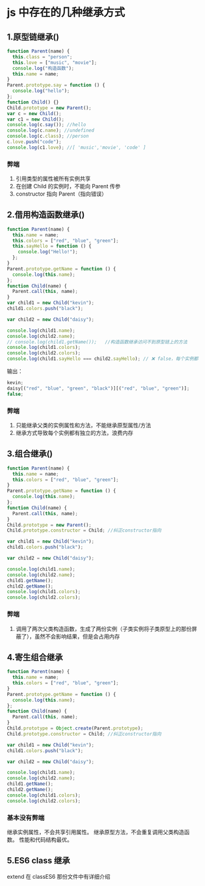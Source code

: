 # js 中存在的几种继承方式

## 1.原型链继承()

```js
function Parent(name) {
  this.class = "person";
  this.love = ["music", "movie"];
  console.log("构造函数");
  this.name = name;
}
Parent.prototype.say = function () {
  console.log("hello");
};
function Child() {}
Child.prototype = new Parent();
var c = new Child();
var c1 = new Child();
console.log(c.say()); //hello
console.log(c.name); //undefined
console.log(c.class); //person
c.love.push("code");
console.log(c1.love); //[ 'music','movie', 'code' ]
```

### 弊端

1. 引用类型的属性被所有实例共享
2. 在创建 Child 的实例时，不能向 Parent 传参
3. constructor 指向 Parent（指向错误）

## 2.借用构造函数继承()

```js
function Parent(name) {
  this.name = name;
  this.colors = ["red", "blue", "green"];
  this.sayHello = function () {
    console.log("Hello!");
  };
}
Parent.prototype.getName = function () {
  console.log(this.name);
};
function Child(name) {
  Parent.call(this, name);
}
var child1 = new Child("kevin");
child1.colors.push("black");

var child2 = new Child("daisy");

console.log(child1.name);
console.log(child2.name);
// console.log(child1.getName());   //构造函数继承访问不到原型链上的方法
console.log(child1.colors);
console.log(child2.colors);
console.log(child1.sayHello === child2.sayHello); // ❌ false，每个实例都有自己的方法
```

输出：

```js
kevin;
daisy[("red", "blue", "green", "black")][("red", "blue", "green")];
false;
```

### 弊端

1. 只能继承父类的实例属性和方法，不能继承原型属性/方法
2. 继承方式导致每个实例都有独立的方法，浪费内存

## 3.组合继承()

```js
function Parent(name) {
  this.name = name;
  this.colors = ["red", "blue", "green"];
}
Parent.prototype.getName = function () {
  console.log(this.name);
};
function Child(name) {
  Parent.call(this, name);
}
Child.prototype = new Parent();
Child.prototype.constructor = Child; //纠正constructor指向

var child1 = new Child("kevin");
child1.colors.push("black");

var child2 = new Child("daisy");

console.log(child1.name);
console.log(child2.name);
child1.getName();
child2.getName();
console.log(child1.colors);
console.log(child2.colors);
```

### 弊端

1. 调用了两次父类构造函数，生成了两份实例（子类实例将子类原型上的那份屏蔽了），虽然不会影响结果，但是会占用内存

## 4.寄生组合继承

```js
function Parent(name) {
  this.name = name;
  this.colors = ["red", "blue", "green"];
}
Parent.prototype.getName = function () {
  console.log(this.name);
};
function Child(name) {
  Parent.call(this, name);
}
Child.prototype = Object.create(Parent.prototype);
Child.prototype.constructor = Child; //纠正constructor指向

var child1 = new Child("kevin");
child1.colors.push("black");

var child2 = new Child("daisy");

console.log(child1.name);
console.log(child2.name);
child1.getName();
child2.getName();
console.log(child1.colors);
console.log(child2.colors);
```

### 基本没有弊端

继承实例属性，不会共享引用属性。
继承原型方法，不会重复调用父类构造函数。
性能和代码结构最优。

## 5.ES6 class 继承

extend 在 classES6 那份文件中有详细介绍
